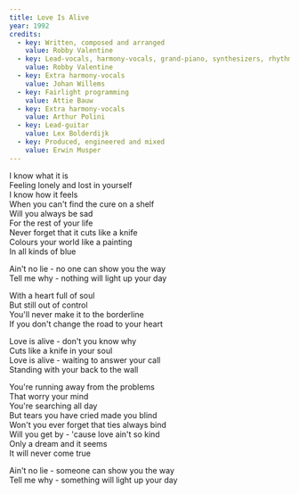 ```yaml
---
title: Love Is Alive
year: 1992
credits:
  - key: Written, composed and arranged
    value: Robby Valentine
  - key: Lead-vocals, harmony-vocals, grand-piano, synthesizers, rhythm-guitars, drum and synth programming, synth basses
    value: Robby Valentine
  - key: Extra harmony-vocals
    value: Johan Willems
  - key: Fairlight programming
    value: Attie Bauw
  - key: Extra harmony-vocals
    value: Arthur Polini
  - key: Lead-guitar
    value: Lex Bolderdijk
  - key: Produced, engineered and mixed
    value: Erwin Musper
---
```


<p>I know what it is<br />
Feeling lonely and lost in yourself<br />
I know how it feels<br />
When you can't find the cure on a shelf<br />
Will you always be sad<br />
For the rest of your life<br />
Never forget that it cuts like a knife<br />
Colours your world like a painting<br />
In all kinds of blue</p>

<p>Ain't no lie - no one can show you the way<br />
Tell me why - nothing will light up your day</p>

<p>With a heart full of soul<br />
But still out of control<br />
You'll never make it to the borderline<br />
If you don't change the road to your heart</p>

<p>Love is alive - don't you know why<br />
Cuts like a knife in your soul<br />
Love is alive - waiting to answer your call<br />
Standing with your back to the wall</p>

<p>You're running away from the problems<br />
That worry your mind<br />
You're searching all day<br />
But tears you have cried made you blind<br />
Won't you ever forget that ties always bind<br />
Will you get by - 'cause love ain't so kind<br />
Only a dream and it seems<br />
It will never come true</p>

<p>Ain't no lie - someone can show you the way<br />
Tell me why - something will light up your day</p>